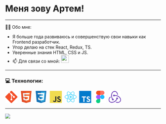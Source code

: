 <h1>Меня зову Артем!</h1>
<hr/>
👨‍💻 Обо мне:
<ul>
  <li>Я больше года развиваюсь и совершенствую свои навыки как Frontend разработчик.</li>
  <li>Упор делаю на стек React, Redux, TS.</li>
  <li>Уверенные знания HTML, CSS и JS.</li>
  <li>📫 Для связи со мной: <a dir="auto" href="https://t.me/xr1s0nx"><img target="_blank" style="width: 25px; height: 25px" src="https://media1.giphy.com/media/ZcdZ7ldgeIhfesqA6E/giphy.gif?cid=ecf05e47i6k01jrfk3ci31zhxu43wrmjuj2m34nnvkj6itgp&rid=giphy.gif&ct=s"/></a></li>
</ul>
<hr/>
<h3 dir="auto">💻 Технологии:</h3>
<div dir="auto">
  <a target="_blank" rel="noopener noreferrer" href="https://github.com/devicons/devicon/blob/master/icons/git/git-original.svg"><img src="https://github.com/devicons/devicon/raw/master/icons/git/git-original.svg" title="git" alt="git" style="max-width: 100%;" width="40" height="40"></a>&nbsp;
  <a target="_blank" rel="noopener noreferrer" href="https://github.com/devicons/devicon/blob/master/icons/html5/html5-original.svg"><img src="https://github.com/devicons/devicon/raw/master/icons/html5/html5-original.svg" title="html5" alt="html5" style="max-width: 100%;" width="40" height="40"></a>&nbsp;
  <a target="_blank" rel="noopener noreferrer" href="https://github.com/devicons/devicon/blob/master/icons/css3/css3-original.svg"><img src="https://github.com/devicons/devicon/raw/master/icons/css3/css3-original.svg" title="css" alt="css" style="max-width: 100%;" width="40" height="40"></a>&nbsp;
  <a target="_blank" rel="noopener noreferrer" href="https://github.com/devicons/devicon/blob/master/icons/javascript/javascript-original.svg"><img src="https://github.com/devicons/devicon/raw/master/icons/javascript/javascript-original.svg" title="javascript" alt="javascript" style="max-width: 100%;" width="40" height="40"></a>&nbsp;
  <a target="_blank" rel="noopener noreferrer" href="https://github.com/devicons/devicon/blob/master/icons/react/react-original.svg"><img src="https://github.com/devicons/devicon/raw/master/icons/react/react-original.svg" title="reactjs" alt="reactjs" style="max-width: 100%;" width="40" height="40"></a>&nbsp;
  <a target="_blank" rel="noopener noreferrer" href="https://github.com/devicons/devicon/blob/master/icons/typescript/typescript-original.svg"><img src="https://github.com/devicons/devicon/raw/master/icons/typescript/typescript-original.svg" title="typescript" alt="typescript" style="max-width: 100%;" width="40" height="40"></a>&nbsp;
  <a target="_blank" rel="noopener noreferrer" href="https://github.com/devicons/devicon/blob/master/icons/figma/figma-original.svg"><img src="https://github.com/devicons/devicon/raw/master/icons/figma/figma-original.svg" title="figma" alt="figma" style="max-width: 100%;" width="40" height="40"></a>&nbsp;
  <a target="_blank" rel="noopener noreferrer" href="https://github.com/devicons/devicon/blob/master/icons/redux/redux-original.svg"><img src="https://github.com/devicons/devicon/raw/master/icons/redux/redux-original.svg" title="redux" alt="redux" style="max-width: 100%;" width="40" height="40"></a>&nbsp;
</div>
<hr/>
<a href="https://github.com/anuraghazra/convoychat">
  <img height=200 align="center" src="https://github-readme-stats-lilac-omega.vercel.app/api/top-langs?username=xr1s0nx&layout=compact&langs_count=8&card_width=320" />
</a>
